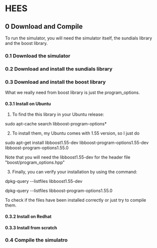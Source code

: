 HEES
====

0 Download and Compile
------------------------

To run the simulator, you will need the simulator itself,
the sundials library and the boost library.

### 0.1 Download the simulator

### 0.2 Download and install the sundials library

### 0.3 Download and install the boost library
What we really need from boost library is just the program\_options.

#### 0.3.1 Install on Ubuntu

1. To find the this library in your Ubuntu release:

sudo apt-cache search libboost-program-options\*

2. To install them, my Ubuntu comes with 1.55 version, so I just do

sudo apt-get install libboost1.55-dev libboost-program-options1.55-dev libboost-program-options1.55.0

Note that you will need the libboost1.55-dev for the header file "boost/program\_options.hpp"

3. Finally, you can verify your installation by using the command:

dpkg-query --listfiles libboost1.55-dev

dpkg-query --listfiles libboost-program-options1.55.0

To check if the files have been installed correctly or just try to compile them.

#### 0.3.2 Install on Redhat

#### 0.3.3 Install from scratch

### 0.4 Compile the simulatro
